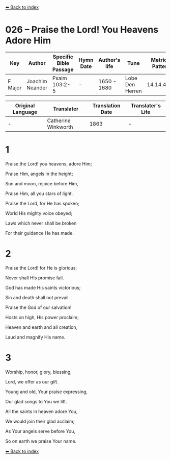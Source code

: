 [⬅️ Back to index](../README.md)

# 026 – Praise the Lord! You Heavens Adore Him

Key | Author   | Specific Bible Passage     |Hymn Date |Author's life |Tune |Metrical Pattern   |Composer/Source                                                                                        
-- | --------- | ---------------------------|----------|--------------|-----|-------------------|-------------   
F Major  | Joachim Neander      | Psalm 103:2-5 | -  | 1650 - 1680 | Lobe Den Herren | 14.14.4.7.8 | Chorale Book for England, 1863 

Original Language | Translater | Translation Date   | Translater's Life     
----------------- | --------- | --------------------|-------------   
\-  | Catherine Winkworth      | 1863 | -  | 1827 - 1878 



# 1

Praise the Lord! you heavens, adore Him;

Praise Him, angels in the height;

Sun and moon, rejoice before Him,

Praise Him, all you stars of light.

Praise the Lord, for He has spoken;

World His mighty voice obeyed;

Laws which never shall be broken

For their guidance He has made.



# 2

Praise the Lord! for He is glorious;

Never shall HIs promise fail.

God has made His saints victorious;

Sin and death shall not prevail.

Praise the God of our salvation!

Hosts on high, His power proclaim;

Heaven and earth and all creation,

Laud and magnify His name.



# 3

Worship, honor, glory, blessing,

Lord, we offer as our gift.

Young and old, Your praise expressing,

Our glad songs to You we lift.

All the saints in heaven adore You,

We would join their glad acclaim;

As Your angels serve before You,

So on earth we praise Your name.

[⬅️ Back to index](../README.md)
